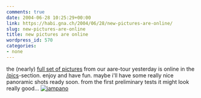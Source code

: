 ```yaml
---
comments: true
date: 2004-06-28 10:25:29+00:00
link: https://habi.gna.ch/2004/06/28/new-pictures-are-online/
slug: new-pictures-are-online
title: new pictures are online
wordpress_id: 570
categories:
- none
---
```


the (nearly) [full set of pictures](https://habi.gna.ch/pics/Aare-Jam2004/) from our aare-tour yesterday is online in the [/pics](https://habi.gna.ch/pics/)-section.
enjoy and have fun. maybe i'll have some really nice panoramic shots ready soon. from the first preliminary tests it might look really good...
[![jampano](https://habi.gna.ch/blog/images/jampano-tm.jpg)](https://habi.gna.ch/blog/images/jampano.jpg)
